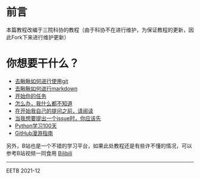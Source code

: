 # 前言

本篇教程改编于三院科协的教程（由于科协不在进行维护，为保证教程的更新，因此Fork下来进行维护更新）

# 你想要干什么？

- [去瞅瞅如何进行使用git](https://github.com/GUET-EETB/ORG-POLICY/blob/master/mdflies/StartWithGit/StartWithGit.md)
- [去瞅瞅如何进行markdown](https://github.com/GUET-EETB/ORG-POLICY/blob/master/mdflies/StartWithMarkdown/StartWithMarkdown.md)
- [开始你的任务](https://github.com/GUET-EETB/GitHub-exercise/blob/main/YourAssessment.md)
- [怎么办，我什么都不知道](https://github.com/GUET-EETB/ORG-POLICY/blob/master/mdflies/IM_SO_VEGETABLE/IM_SO_VEGETABLE.MD)  
- [在开始我自己的提问之前，请阅读](https://github.com/GUET-EETB/How-To-Ask-Questions-The-Smart-Way/blob/main/README-zh_CN.md)
- [当我想要提出一个issue时，你应该先](https://github.com/GUET-EETB/How-To-Create-A-Issue)
- [Python学习100天](https://github.com/GUET-EETB/Python-100-Days)
- [GitHub漫游指南](https://github.com/GUET-EETB/how-to-use-github)


另外，B站也是一个不错的学习平台，如果此处教程还是有些许不懂的情况，可以参考B站视频一同食用 [Bilibili](https://www.bilibili.com/)

---

EETB
2021-12

